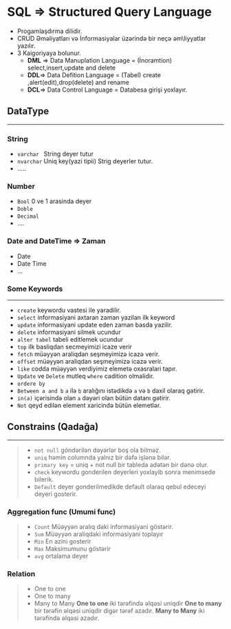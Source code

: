 # SQL  => Structured Query Language
- Progamlaşdırma dilidir.
- CRUD Əməliyatları və İnformasiyalar üzərində bir neçə əm\liyyatlar yazılır.
- 3 Kaigoriyaya bolunur.
	- **DML** => Data Manuplation Language = (İnoramtion) select,insert,update and delete
	- **DDL**=> Data Defition Language  = (Tabel) create ,alert(edit),drop(delete) and rename
	- **DCL**=> Data Control Language = Databesa girişi yoxlayır.

## DataType
***
### String
- `varchar ` String deyer tutur
- `nvarchar` Uniq key(yazi tipii) Strig deyerler tutur.
- .....
### Number
- `Bool` 0 ve 1 arasinda deyer
- `Doble`
- `Decimal`
- ....
### Date and DateTime => Zaman
- Date
- Date Time
- ...
### Some Keywords
***
- `create`  keywordu vastesi ile yaradilir.
- `select` informasiyani axtaran zaman yazilan ilk keyword
- `update` informasiyani update eden zaman basda yazilir.
- `delete` informasiyani silmek ucundur
- `alter tabel` tabeli editlemek ucundur
- `top` ilk basliqdan secmeyimizi icaze verir
- `fetch` müəyyən araliqdan seşmeyimizə icazə verir.
- `offset` müəyyən araliqdan seşmeyimizə icazə verir. 
- `like` codda müəyyən verdiyimiz elemetə oxasralari tapır.
- `Update` ve `Delete` mutleq `where` cadition olmalidir.
- `ordere by`
- `Between a and b`  `a` ilə `b` aralığını istədikdə `a` və `b` daxil olaraq gətirir.
- `in(a)`  içərisində olan `a` dəyəri olan bütün datanı gətirir.
- `Not` qeyd edilən element xaricində bütün elemetlər. 
## Constrains (Qadağa)
***
> - `not null` göndərilən dəyərlər boş ola bilməz.
> - `uniq` həmin columnda yalnız bir dəfə işlənə bilər.
> - `primary key`  = uniq + not null bir tableda adətən bir dənə olur.
> - `check` keywordu gonderilen deyerleri yoxlayib sonra menimsede bilerik.
>- `Default`  deyer gonderilmedikde default olaraq qebul edeceyi deyeri gosterir.

### Aggregation func (Umumi func)

> - `Count`  Müəyyən aralıq daki informasiyani göstərir.
> - `Sum`  Müəyyən araliqdaki informasiyani toplayır
> - `Min` En azini gosterir
> - `Max` Maksimumunu göstərir
> - `avg` ortalama deyer

### Relation
> - One to one
> - One to many
> - Many to  Many
**One to one** iki tərəfində əlqəsi uniqdir
**One to many**  bir tərəfin əlqəsi uniqdir digər tərəf azadır.
**Many to  Many**  iki tərəfində əlqəsi azadır.